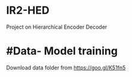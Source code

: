 # IR2-HED
Project on Hierarchical Encoder Decoder
# #Data- Model training
Download data folder from https://goo.gl/K51fn5

